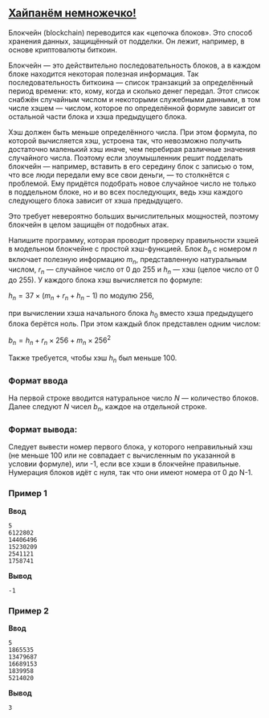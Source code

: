 ## [Хайпанём немножечко!](../../../solutions/2.3/23_t.py)

Блокчейн (blockchain) переводится как «цепочка блоков». Это способ хранения данных, защищённый от подделки. Он лежит, например, в основе криптовалюты биткоин.

Блокчейн — это действительно последовательность блоков, а в каждом блоке находится некоторая полезная информация. Так последовательность биткоина — список транзакций за определённый период времени: кто, кому, когда и сколько денег передал. Этот список снабжён случайным числом и некоторыми служебными данными, в том числе хэшем — числом, которое по определённой формуле зависит от остальной части блока и хэша предыдущего блока.

Хэш должен быть меньше определённого числа. При этом формула, по которой вычисляется хэш, устроена так, что невозможно получить достаточно маленький хэш иначе, чем перебирая различные значения случайного числа. Поэтому если злоумышленник решит подделать блокчейн — например, вставить в его середину блок с записью о том, что все люди передали ему все свои деньги, — то столкнётся с проблемой. Ему придётся подобрать новое случайное число не только в поддельном блоке, но и во всех последующих, ведь хэш каждого следующего блока зависит от хэша предыдущего.

Это требует невероятно больших вычислительных мощностей, поэтому блокчейн в целом защищён от подобных атак.

Напишите программу, которая проводит проверку правильности хэшей в модельном блокчейне с простой хэш-функцией. Блок $b_n$ с номером $n$ включает полезную информацию $m_n$, представленную натуральным числом, $r_n$ — случайное число от 0 до 255 и $h_n$ — хэш (целое число от 0 до 255). У каждого блока хэш вычисляется по формуле:

$h_n = 37×(m_n+r_n+h_n−1)$ по модулю 256,

при вычислении хэша начального блока $h_0$ вместо хэша предыдущего блока берётся ноль. При этом каждый блок представлен одним числом:

$b_n = h_n + r_n × 256 + m_n × 256^2$

Также требуется, чтобы хэш $h_n$ был меньше 100.

### Формат ввода

На первой строке вводится натуральное число $N$ — количество блоков. Далее следуют $N$ чисел $b_n$, каждое на отдельной строке.

### Формат вывода:

Следует вывести номер первого блока, у которого неправильный хэш (не меньше 100 или не совпадает с вычисленным по указанной в условии формуле), или -1, если все хэши в блокчейне правильные. Нумерация блоков идёт с нуля, так что они имеют номера от 0 до N-1.

### Пример 1

__Ввод__
```plaintext
5
6122802
14406496
15230209
2541121
1758741
```

__Вывод__
```plaintext
-1
```

### Пример 2

__Ввод__
```plaintext
5
1865535
13479687
16689153
1839958
5214020
```

__Вывод__
```plaintext
3
```